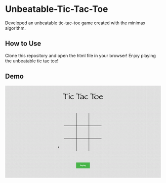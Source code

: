 # Unbeatable-Tic-Tac-Toe
Developed an unbeatable tic-tac-toe game created with the minimax algorithm.

## How to Use
Clone this repository and open the html file in your browser! Enjoy playing the unbeatable tic tac toe!

## Demo 
![](Tic-Tac-Toe/tic-tac-toe.gif)
